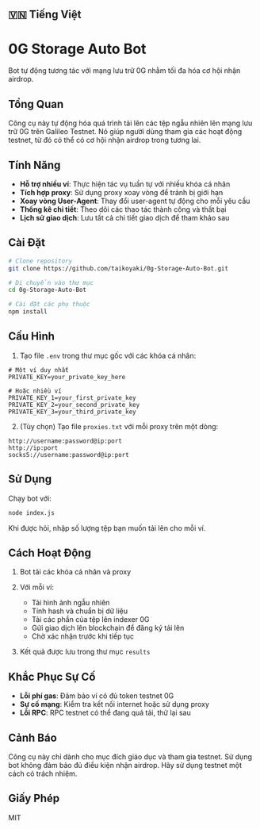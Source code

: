 ## 🇻🇳 **Tiếng Việt**

# 0G Storage Auto Bot

Bot tự động tương tác với mạng lưu trữ 0G nhằm tối đa hóa cơ hội nhận airdrop.

## Tổng Quan

Công cụ này tự động hóa quá trình tải lên các tệp ngẫu nhiên lên mạng lưu trữ 0G trên Galileo Testnet. Nó giúp người dùng tham gia các hoạt động testnet, từ đó có thể có cơ hội nhận airdrop trong tương lai.

## Tính Năng

* **Hỗ trợ nhiều ví**: Thực hiện tác vụ tuần tự với nhiều khóa cá nhân
* **Tích hợp proxy**: Sử dụng proxy xoay vòng để tránh bị giới hạn
* **Xoay vòng User-Agent**: Thay đổi user-agent tự động cho mỗi yêu cầu
* **Thống kê chi tiết**: Theo dõi các thao tác thành công và thất bại
* **Lịch sử giao dịch**: Lưu tất cả chi tiết giao dịch để tham khảo sau

## Cài Đặt

```bash
# Clone repository
git clone https://github.com/taikoyaki/0g-Storage-Auto-Bot.git

# Di chuyển vào thư mục
cd 0g-Storage-Auto-Bot

# Cài đặt các phụ thuộc
npm install
```

## Cấu Hình

1. Tạo file `.env` trong thư mục gốc với các khóa cá nhân:

```
# Một ví duy nhất
PRIVATE_KEY=your_private_key_here

# Hoặc nhiều ví
PRIVATE_KEY_1=your_first_private_key
PRIVATE_KEY_2=your_second_private_key
PRIVATE_KEY_3=your_third_private_key
```

2. (Tùy chọn) Tạo file `proxies.txt` với mỗi proxy trên một dòng:

```
http://username:password@ip:port
http://ip:port
socks5://username:password@ip:port
```

## Sử Dụng

Chạy bot với:

```bash
node index.js
```

Khi được hỏi, nhập số lượng tệp bạn muốn tải lên cho mỗi ví.

## Cách Hoạt Động

1. Bot tải các khóa cá nhân và proxy
2. Với mỗi ví:

   * Tải hình ảnh ngẫu nhiên
   * Tính hash và chuẩn bị dữ liệu
   * Tải các phần của tệp lên indexer 0G
   * Gửi giao dịch lên blockchain để đăng ký tải lên
   * Chờ xác nhận trước khi tiếp tục
3. Kết quả được lưu trong thư mục `results`

## Khắc Phục Sự Cố

* **Lỗi phí gas**: Đảm bảo ví có đủ token testnet 0G
* **Sự cố mạng**: Kiểm tra kết nối internet hoặc sử dụng proxy
* **Lỗi RPC**: RPC testnet có thể đang quá tải, thử lại sau

## Cảnh Báo

Công cụ này chỉ dành cho mục đích giáo dục và tham gia testnet. Sử dụng bot không đảm bảo đủ điều kiện nhận airdrop. Hãy sử dụng testnet một cách có trách nhiệm.

## Giấy Phép

MIT

